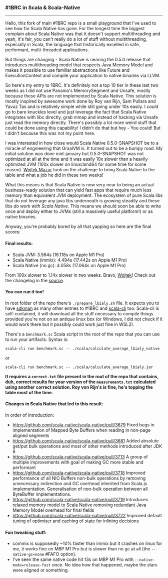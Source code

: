 ### #1BRC in Scala & Scala-Native
---

Hello, this fork of main #1BRC repo is a small playground that I've used to see how far Scala Native has gone. For the longest time the biggest complain about Scala Native was that it doesn't support multithreading and yeah, it's fair, you can't really do a lot of stuff without multithreading, especially in Scala, the language that historically excelled in safe, performant, multi-threaded applications.

But things are changing - Scala Native is nearing the 0.5.0 release that introduces multithreading model that respects Java Memory Model and makes it possible to use familiar abstractions like Future and ExecutionContext and compile your application to native binaries via LLVM.

So here's my entry to 1BRC. It's definitely not a top 10 tier in these last two weeks as I did not use Panama's MemorySegment and Unsafe, mostly because these APIs are not implemented by Scala Native. This solution is mostly inspired by awesome work done by Roy van Rijn, Sam Pullara and Yavuz Tas and is relatively simple while still going under 10s easily. I *could* go to bare knuckles level and just leverage the fact that Scala Native integrates with libc directly, grab mmap and instead of hacking via Unsafe just read the memory directly. There's possibly a lot more weird stuff that could be done using this capability! I didn't do that but hey - You could! But I didn't because this was not my point here. 

I was interested in how close would Scala Native 0.5.0-SNAPSHOT be to a miracle of engineering that GraalVM is. It turned out to be a bumpy road. My initial solution was done mid-january but 0.5.0-SNAPSHOT was not optimized at all at the time and it was easily 10x slower than a heavily optimized JVM (100x slower on linux/amd64 for some time for some reason). [Wojtek Mazur](https://twitter.com/WojciechM_dev) took on the challenge to bring Scala Native to the table and what a job he did in these two weeks! 

What this means is that Scala Native is now very near to being an actual business-ready solution that can yield fast apps that require much less memory than equivalent JVM deployment. The ecosystem of pure Scala libs that do not leverage any java libs underneath is growing steadily and these libs *do work with Scala Native*. This means we should soon be able to write once and deploy either to JVMs (still a massively useful platform!) or as native binaries.

Anyway, you're probably bored by all that yapping so here are the final scores:

#### Final results:
  - Scala JVM: 3.564s (16.118s on Apple M1 Pro)
  - Scala Native (immix): 4.494s (17.442s on Apple M1 Pro)
  - Scala Native (no gc): 4.058s (17.064s on Apple M1 Pro)

From 100x slower to 1.14x slower in two weeks. Bravo, [Wojtek](https://twitter.com/WojciechM_dev)! Check out the changelog in the [source](CalculateAverage_lbialy.scala).

#### You can run it too! 

In root folder of the repo there's `./prepare_lbialy.sh` file. It expects you to have [sdkman](https://sdkman.io/) as many other entries to #1BRC and [scala-cli](https://scala-cli.virtuslab.org/) too. Scala-cli is self-contained, it will download all the stuff necessary to compile things provided you're not on an antique linux box (or Windows, I did not check if it would work there but it possibly could work just fine in WSL2). 

There's a `benchmark.sc` Scala script in the root of the repo that you can use to run your artifacts. Syntax is:

`scala-cli run benchmark.sc -- ./scala/calculate_average_lbialy_native`

or

`scala-cli run benchmark.sc -- ./scala/calculate_average_lbialy.jar`

**It requires a `correct.txt` file present in the root of the repo that contains, duh, correct results for your version of the `measurements.txt` calculated using another correct solution. Roy von Rijn's is fine, he's topping the table most of the time.**

#### Changes in Scala Native that led to this result:

In order of introduction:
* https://github.com/scala-native/scala-native/pull/3679 Fixed bugs in implementation of Mapped Byte Buffers when reading in non-page aligned segments
* https://github.com/scala-native/scala-native/pull/3681 Added absolute get/put bulk operations and most of other methods introduced after JDK 8
* https://github.com/scala-native/scala-native/pull/3713 A group of multiple improvements with goal of making GC more stable and performant
* https://github.com/scala-native/scala-native/pull/3718 Improved performance of all NIO Buffers non-bulk operations by removing unnecessary indirection and GC overhead inherited from Scala.js implementation. Generalisation of non-bulk operation between all ByteBuffer implementations.
* https://github.com/scala-native/scala-native/pull/3719 Introduces relaxed memory model to Scala Native removing redundant Java Memory Model overhead for final fields
* https://github.com/scala-native/scala-native/pull/3722 Improved default tuning of optimiser and caching of state for inlining decisions

#### Fun tweaking stuff: 
  * commix is supposedly ~10% faster than immix but it crashes on linux for me, it works fine on MBP M1 Pro but is slower than no gc at all (the `--native-gc=none` #FAFO option).
  * I've seen the same native code hit 13s on MBP M1 Pro with `--native-mode=release-fast` once. No idea how that happened, maybe the stars were aligned or something.

